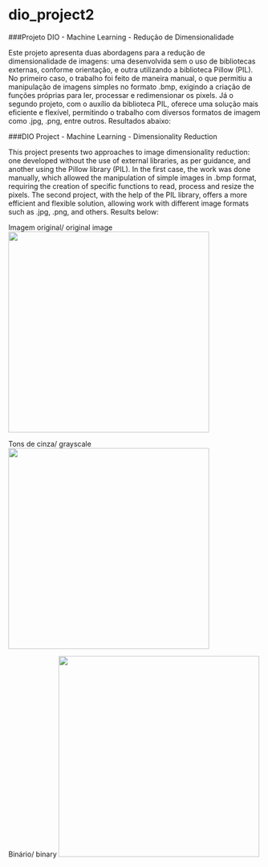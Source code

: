 # dio_project2
###Projeto DIO - Machine Learning - Redução de Dimensionalidade

Este projeto apresenta duas abordagens para a redução de dimensionalidade de imagens: uma desenvolvida sem o uso de bibliotecas externas, conforme orientação, e outra utilizando a biblioteca Pillow (PIL). No primeiro caso, o trabalho foi feito de maneira manual, o que permitiu a manipulação de imagens simples no formato .bmp, exigindo a criação de funções próprias para ler, processar e redimensionar os pixels. Já o segundo projeto, com o auxílio da biblioteca PIL, oferece uma solução mais eficiente e flexível, permitindo o trabalho com diversos formatos de imagem como .jpg, .png, entre outros. Resultados abaixo:

###DIO Project - Machine Learning - Dimensionality Reduction

This project presents two approaches to image dimensionality reduction: one developed without the use of external libraries, as per guidance, and another using the Pillow library (PIL). In the first case, the work was done manually, which allowed the manipulation of simple images in .bmp format, requiring the creation of specific functions to read, process and resize the pixels. The second project, with the help of the PIL library, offers a more efficient and flexible solution, allowing work with different image formats such as .jpg, .png, and others. Results below:


Imagem original/ original image
<img src="https://drive.google.com/uc?export=view&id=1nC5QMD5tw2KSpLMaCUkq-0MPgVOjo6wp" width="400" height="400">

Tons de cinza/ grayscale
<img src="https://drive.google.com/uc?export=view&id=1XSUzmBahGEfY_dYSVdXz8-tLNhFxsQHK" width="400" height="400">

Binário/ binary
<img src="https://drive.google.com/uc?export=view&id=1Tv6UxSqa_Scc2MBlZM_vcH1QkcXDL2kq" width="400" height="400">

